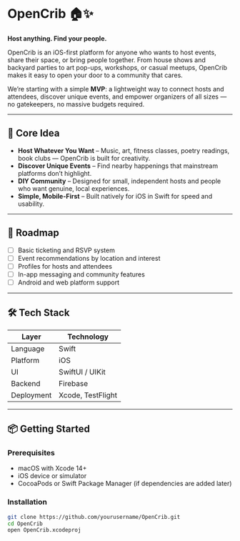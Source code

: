 # OpenCrib 🏠✨  
**Host anything. Find your people.**

OpenCrib is an iOS-first platform for anyone who wants to host events, share their space, or bring people together. From house shows and backyard parties to art pop-ups, workshops, or casual meetups, OpenCrib makes it easy to open your door to a community that cares.  

We’re starting with a simple **MVP**: a lightweight way to connect hosts and attendees, discover unique events, and empower organizers of all sizes — no gatekeepers, no massive budgets required.  

---

## 🌟 Core Idea
- **Host Whatever You Want** – Music, art, fitness classes, poetry readings, book clubs — OpenCrib is built for creativity.  
- **Discover Unique Events** – Find nearby happenings that mainstream platforms don’t highlight.  
- **DIY Community** – Designed for small, independent hosts and people who want genuine, local experiences.  
- **Simple, Mobile-First** – Built natively for iOS in Swift for speed and usability.  

---

## 🚧 Roadmap
- [ ] Basic ticketing and RSVP system  
- [ ] Event recommendations by location and interest  
- [ ] Profiles for hosts and attendees  
- [ ] In-app messaging and community features  
- [ ] Android and web platform support  

---

## 🛠️ Tech Stack
| Layer             | Technology       |
|-------------------|-----------------|
| Language          | Swift           |
| Platform          | iOS             |
| UI                | SwiftUI / UIKit |
| Backend           | Firebase     |
| Deployment        | Xcode, TestFlight |

---

## 📦 Getting Started

### Prerequisites
- macOS with Xcode 14+
- iOS device or simulator
- CocoaPods or Swift Package Manager (if dependencies are added later)

### Installation
```bash
git clone https://github.com/yourusername/OpenCrib.git
cd OpenCrib
open OpenCrib.xcodeproj
